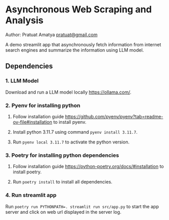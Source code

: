 # Asynchronous Web Scraping and Analysis

Author: Pratuat Amatya <pratuat@gmail.com>

A demo streamlit app that asynchronously fetch information from internet search engines and summarize the information using LLM model.

## Dependencies

### 1. LLM Model

Download and run a LLM model locally https://ollama.com/.

### 2. Pyenv for installing python

1. Follow installation guide https://github.com/pyenv/pyenv?tab=readme-ov-file#installation to install pyenv.

2. Install python 3.11.7 using command `pyenv install 3.11.7`.

3. Run `pyenv local 3.11.7` to activate the python version.

### 3. Poetry for installing python dependencies

1. Follow installation guide https://python-poetry.org/docs/#installation to install poetry.

2. Run `poetry install` to install all dependencies.

### 4. Run streamlit app

Run `poetry run PYTHONPATH=. streamlit run src/app.py` to start the app server and click on web url displayed in the server log.

